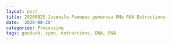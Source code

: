 ```yaml
---
layout: post
title: 20200825 Juvenile Panopea generosa DNa RNA Extractions
date: '2020-08-28'
categories: Processing
tags: geoduck, zymo, extractions, DNA, RNA
---
```

